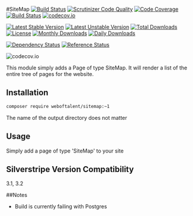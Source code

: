 #SiteMap
[![Build Status](https://travis-ci.org/gordonbanderson/weboftalent-sitemap.svg?branch=master)](https://travis-ci.org/gordonbanderson/weboftalent-sitemap)
[![Scrutinizer Code Quality](https://scrutinizer-ci.com/g/gordonbanderson/weboftalent-sitemap/badges/quality-score.png?b=master)](https://scrutinizer-ci.com/g/gordonbanderson/weboftalent-sitemap/?branch=master)
[![Code Coverage](https://scrutinizer-ci.com/g/gordonbanderson/weboftalent-sitemap/badges/coverage.png?b=master)](https://scrutinizer-ci.com/g/gordonbanderson/weboftalent-sitemap/?branch=master)
[![Build Status](https://scrutinizer-ci.com/g/gordonbanderson/weboftalent-sitemap/badges/build.png?b=master)](https://scrutinizer-ci.com/g/gordonbanderson/weboftalent-sitemap/build-status/master)
[![codecov.io](https://codecov.io/github/gordonbanderson/weboftalent-sitemap/coverage.svg?branch=master)](https://codecov.io/github/gordonbanderson/weboftalent-sitemap?branch=master)

[![Latest Stable Version](https://poser.pugx.org/weboftalent/sitemap/version)](https://packagist.org/packages/weboftalent/sitemap)
[![Latest Unstable Version](https://poser.pugx.org/weboftalent/sitemap/v/unstable)](//packagist.org/packages/weboftalent/sitemap)
[![Total Downloads](https://poser.pugx.org/weboftalent/sitemap/downloads)](https://packagist.org/packages/weboftalent/sitemap)
[![License](https://poser.pugx.org/weboftalent/sitemap/license)](https://packagist.org/packages/weboftalent/sitemap)
[![Monthly Downloads](https://poser.pugx.org/weboftalent/sitemap/d/monthly)](https://packagist.org/packages/weboftalent/sitemap)
[![Daily Downloads](https://poser.pugx.org/weboftalent/sitemap/d/daily)](https://packagist.org/packages/weboftalent/sitemap)

[![Dependency Status](https://www.versioneye.com/php/weboftalent:sitemap/badge.svg)](https://www.versioneye.com/php/weboftalent:sitemap)
[![Reference Status](https://www.versioneye.com/php/weboftalent:sitemap/reference_badge.svg?style=flat)](https://www.versioneye.com/php/weboftalent:sitemap/references)

![codecov.io](https://codecov.io/github/gordonbanderson/weboftalent-sitemap/branch.svg?branch=master)

This module simply adds a Page of type SiteMap.  It will render a list of the entire tree of pages for the website.

## Installation

 ```bash
 composer require weboftalent/sitemap:~1
 ```

The name of the output directory does not matter

## Usage

Simply add a page of type 'SiteMap' to your site

## Silverstripe Version Compatibility
3.1, 3.2

##Notes
* Build is currently failing with Postgres
